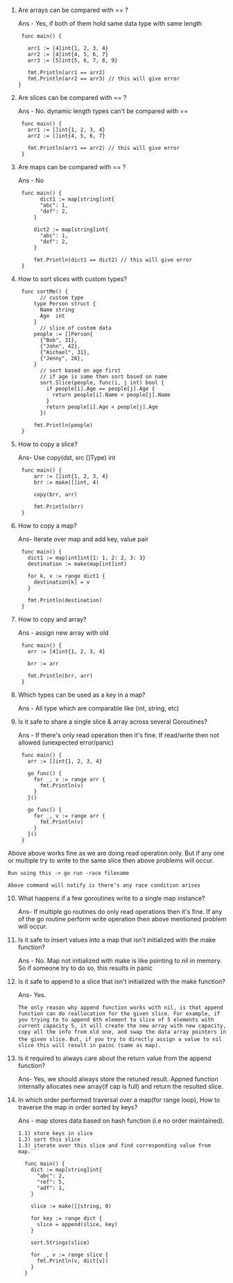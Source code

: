 1) Are arrays can be compared with == ?

    Ans - Yes, if both of them hold same data type with same length


        func main() {
   
	      arr1 := [4]int{1, 2, 3, 4}
	      arr2 := [4]int{4, 5, 6, 7}
          arr3 := [5]int{5, 6, 7, 8, 9}

	      fmt.Println(arr1 == arr2)
          fmt.Println(arr2 == arr3) // this will give error
       }

2) Are slices can be compared with == ?

    Ans - No. dynamic length types can't be compared with ==

        func main() {
	      arr1 := []int{1, 2, 3, 4}
	      arr2 := []int{4, 5, 6, 7}

	      fmt.Println(arr1 == arr2) // this will give error 
        }

3) Are maps can be compared with == ?

    Ans - No

        func main() {
	          dict1 := map[string]int{
              "abc": 1,
              "def": 2,
            }

            dict2 := map[string]int{
              "abc": 1,
              "def": 2,
            }

            fmt.Println(dict1 == dict2) // this will give error
        }

4) How to sort slices with custom types?

        func sortMe() {
              // custom type
            type Person struct {
              Name string
              Age  int
            }
              // slice of custom data
            people := []Person{
              {"Bob", 31},
              {"John", 42},
              {"Aichael", 31},
              {"Jenny", 26},
            }
              // sort based on age first
              // if age is same then sort based on name
              sort.Slice(people, func(i, j int) bool {
                if people[i].Age == people[j].Age {
                  return people[i].Name < people[j].Name
                }
                return people[i].Age < people[j].Age
              })

            fmt.Println(people)
        }

5) How to copy a slice?

   Ans-  Use copy(dst, src []Type) int 

        func main() {
            arr := []int{1, 2, 3, 4}
            brr := make([]int, 4)

            copy(brr, arr)

            fmt.Println(brr)
        }

6) How to copy a map?

    Ans-  Iterate over map and add key, value pair

        func main() {
          dict1 := map[int]int{1: 1, 2: 2, 3: 3}
          destination := make(map[int]int)

          for k, v := range dict1 {
            destination[k] = v
          }

          fmt.Println(destination)
        }

7) How to copy and array?

   Ans - assign new array with old

        func main() {
          arr := [4]int{1, 2, 3, 4}

          brr := arr

          fmt.Println(brr, arr)
        }

8) Which types can be used as a key in a map?

    Ans - All type which are comparable like (int, string, etc)

9) Is it safe to share a single slice & array across several Goroutines?

    Ans - If there's only read operation then it's fine. If read/write then not allowed (unexpected error/panic)

        func main() {
          arr := []int{1, 2, 3, 4}

          go func() {
            for _, v := range arr {
              fmt.Println(v)
            }
          }()

          go func() {
            for _, v := range arr {
              fmt.Println(v)
            }
          }()
        }

Above above works fine as we are doing read operation only. But if any one or multiple try to write to the same slice then above problems will occur.

```Run using this -> go run -race filename```

```Above command will notify is there's any race condition arises```

10) What happens if a few goroutines write to a single map instance?

    Ans- If multiple go routines do only read operations then it's fine. If any of the go routine perform write operation then above mentioned problem will occur.

11) Is it safe to insert values into a map that isn’t initialized with the make function?

    Ans - No. Map not initialized with make is like pointing to nil in memory. So if someone try to do so, this results in panic

12) Is it safe to append to a slice that isn't initialized with the make function?

    Ans- Yes.

    ```The only reason why append function works with nil, is that append function can do reallocation for the given slice. For example, if you trying to to append 6th element to slice of 5 elements with current capacity 5, it will create the new array with new capacity, copy all the info from old one, and swap the data array pointers in the given slice.```
    ```But, if you try to directly assign a value to nil slice this will result in painc (same as map). ```

13) Is it required to always care about the return value from the append function?

    Ans- Yes, we should always store the retuned result. Appned function internally allocates new array(if cap is full) and return the resulted slice.

14) In which order performed traversal over a map(for range loop), How to traverse the map in order sorted by keys?

    Ans - map stores data based on hash function (i.e no order maintained).

      ```To traverse map in sorted by keys, follow below steps:
      1.1) store keys in slice
      1.2) sort this slice
      1.3) iterate over this slice and find corresponding value from map.```

        func main() {
          dict := map[string]int{
            "abc": 2,
            "ref": 5,
            "adf": 1,
          }

          slice := make([]string, 0)

          for key := range dict {
            slice = append(slice, key)
          }

          sort.Strings(slice)

          for _, v := range slice {
            fmt.Println(v, dict[v])
          }
        }
